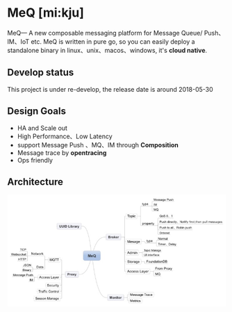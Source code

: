 # MeQ [mi:kju]

MeQ— A new composable messaging platform for Message Queue/ Push、IM、IoT etc.
MeQ is written in pure go, so you can easily deploy a standalone binary in linux、unix、macos、windows,  it's **cloud native**.

Develop status
---
This project is under re-develop, the release date is around 2018-05-30

Design Goals
------------
- HA and Scale out
- High Performance、Low Latency
- support Message Push 、MQ、IM  through **Composition**
- Message trace by **opentracing**
- Ops friendly


Architecture
------------

![](MeQ.jpeg)


